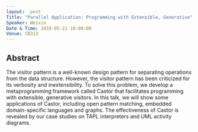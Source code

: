 ```yaml
---
layout:  post
Title: "Parallel Application: Programming with Extensible, Generative"
Speaker: Weixin
Date & Time: 2019-05-21 10:00:00
Venue: CB313
---
```

## Abstract
The visitor pattern is a well-known design pattern for separating operations from the data structure. However, the visitor pattern has been criticized for its verbosity and inextensibility. To solve this problem, we develop a metaprogramming framework called Castor that facilitates programming with extensible, generative visitors. In this talk, we will show some applications of Castor, including open pattern matching, embedded domain-specific languages and graphs. The effectiveness of Castor is revealed by our case studies on TAPL interpreters and UML activity diagrams.
